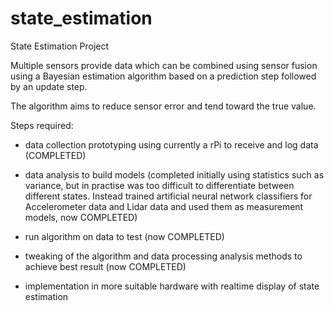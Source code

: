 # state_estimation
State Estimation Project

Multiple sensors provide data
which can be combined using 
sensor fusion using a Bayesian
estimation algorithm based on
a prediction step followed by
an update step. 

The algorithm aims to reduce 
sensor error and tend toward 
the true value. 

Steps required:

- data collection prototyping
  using currently a rPi to 
  receive and log data
  (COMPLETED)

- data analysis to build models
  (completed initially using
  statistics such as variance,
  but in practise was too 
  difficult to differentiate
  between different states. 
  Instead trained artificial
  neural network classifiers
  for Accelerometer data and
  Lidar data and used them 
  as measurement models, now
  COMPLETED)

- run algorithm on data to test
  (now COMPLETED)

- tweaking of the algorithm 
  and data processing analysis
  methods to achieve best result
  (now COMPLETED)

- implementation in more suitable
  hardware with realtime display
  of state estimation
